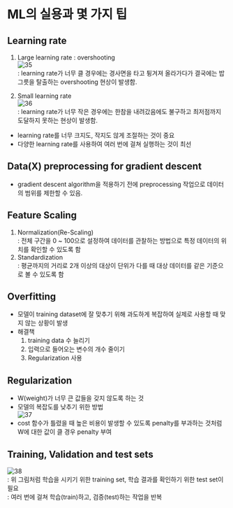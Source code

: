 # ML의 실용과 몇 가지 팁

## Learning rate
1. Large learning rate : overshooting<br>
![35](https://user-images.githubusercontent.com/63536606/90309710-d1828f80-df25-11ea-874a-925d1e22acb1.PNG)<br>
: learning rate가 너무 클 경우에는 경사면을 타고 튕겨져 올라가다가 결국에는 밥그릇을 탈출하는 overshooting 현상이 발생함. 

2. Small learning rate <br>
![36](https://user-images.githubusercontent.com/63536606/90309745-28886480-df26-11ea-8795-118a816c7961.PNG)<br>
: learning rate가 너무 작은 경우에는 한참을 내려갔음에도 불구하고 최저점까지 도달하지 못하는 현상이 발생함.

- learning rate를 너무 크지도, 작지도 않게 조절하는 것이 중요
- 다양한 learning rate를 사용하여 여러 번에 걸쳐 실행하는 것이 최선

## Data(X) preprocessing for gradient descent
- gradient descent algorithm을 적용하기 전에 preprocessing 작업으로 데이터의 범위를 제한할 수 있음.

## Feature Scaling
1. Normalization(Re-Scaling)<br>
    : 전체 구간을 0 ~ 100으로 설정하여 데이터를 관찰하는 방법으로 특정 데이터의 위치를 확인할 수 있도록 함
2. Standardization<br>
    : 평균까지의 거리로 2개 이상의 대상이 단위가 다를 때 대상 데이터를 같은 기준으로 볼 수 있도록 함

## Overfitting
- 모델이 training dataset에 잘 맞추기 위해 과도하게 복잡하여 실제로 사용할 때 맞지 않는 상황이 발생
- 해결책
    1. training data 수 늘리기
    2. 입력으로 들어오는 변수의 개수 줄이기
    3. Regularization 사용

## Regularization
- W(weight)가 너무 큰 값들을 갖지 않도록 하는 것
- 모델의 복잡도를 낮추기 위한 방법<br>
![37](https://user-images.githubusercontent.com/63536606/90310025-a2215200-df28-11ea-9069-e887d0cfc71b.PNG)<br>
- cost 함수가 틀렸을 때 높은 비용이 발생할 수 있도록 penalty를 부과하는 것처럼 W에 대한 값이 클 경우 penalty 부여

## Training, Validation and test sets
![38](https://user-images.githubusercontent.com/63536606/90310087-2c69b600-df29-11ea-95db-49220028ba18.PNG)<br>
: 위 그림처럼 학습을 시키기 위한 training set, 학습 결과를 확인하기 위한 test set이 필요<br>
: 여러 번에 걸쳐 학습(train)하고, 검증(test)하는 작업을 반복